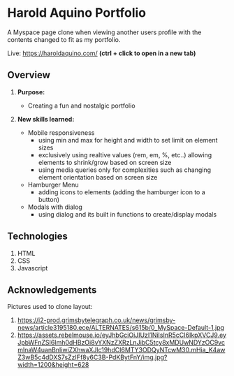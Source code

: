 # Harold Aquino Portfolio 
A Myspace page clone when viewing another users profile with the contents changed to fit as my portfolio. 

Live: https://haroldaquino.com/ **(ctrl + click to open in a new tab)**

## Overview 
1. **Purpose:**
    - Creating a fun and nostalgic portfolio 

2. **New skills learned:**
    - Mobile responsiveness
       - using min and max for height and width to set limit on element sizes
       - exclusively using realtive values (rem, em, %, etc..) allowing elements to shrink/grow based on screen size
       - using media queries only for complexities such as changing element orientation based on screen size    
    - Hamburger Menu
       - adding icons to elements (adding the hamburger icon to a button)
    - Modals with dialog
       - using dialog and its built in functions to create/display modals

## Technologies
 1. HTML
 2. CSS
 3. Javascript


## Acknowledgements

Pictures used to clone layout:

1. https://i2-prod.grimsbytelegraph.co.uk/news/grimsby-news/article3195180.ece/ALTERNATES/s615b/0_MySpace-Default-1.jpg
2. https://assets.rebelmouse.io/eyJhbGciOiJIUzI1NiIsInR5cCI6IkpXVCJ9.eyJpbWFnZSI6Imh0dHBzOi8vYXNzZXRzLnJibC5tcy8xMDUwNDYzOC9vcmlnaW4uanBnIiwiZXhwaXJlc19hdCI6MTY3ODQyNTcwM30.mHia_K4awZ3wB5c4dDXS7sZzIFf8y6C3B-PdKBytFnY/img.jpg?width=1200&height=628




